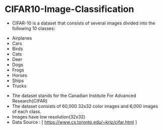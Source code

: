 # CIFAR10-Image-Classification
- CIFAR-10 is a dataset that consists of several images divided into the following 10 classes:
* Airplanes
* Cars 
* Birds
* Cats
* Deer
* Dogs
* Frogs
* Horses
* Ships
* Trucks

- The dataset stands for the Canadian Instıtute For Advanced Research(CIFAR)
- The dataset consists of 60,000 32x32 color images and 6,000 images of each class.
- Images have low resolution(32x32)
- Data Source : [ https://www.cs.toronto.edu/~kriz/cifar.html ]
